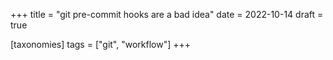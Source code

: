 +++
title = "git pre-commit hooks are a bad idea"
date = 2022-10-14
draft = true

[taxonomies]
tags = ["git", "workflow"]
+++
